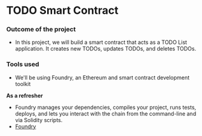 # TODO Smart Contract

### Outcome of the project
- In this project, we will build a smart contract that acts as a TODO List application. It creates new TODOs, updates TODOs, and deletes TODOs.
### Tools used

- We'll be using Foundry, an Ethereum and smart contract development toolkit

**As a refresher**
 - Foundry manages your dependencies, compiles your project, runs tests, deploys, and lets you interact with the chain from the command-line and via Solidity scripts.
 - [Foundry](https://book.getfoundry.sh/)